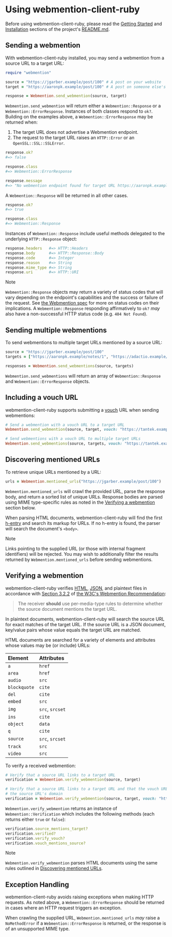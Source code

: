 # Using webmention-client-ruby

Before using webmention-client-ruby, please read the [Getting Started](https://github.com/indieweb/webmention-client-ruby/blob/main/README.md#getting-started) and [Installation](https://github.com/indieweb/webmention-client-ruby/blob/main/README.md#installation) sections of the project's [README.md](https://github.com/indieweb/webmention-client-ruby/blob/main/README.md).

## Sending a webmention

With webmention-client-ruby installed, you may send a webmention from a source URL to a target URL:

```ruby
require "webmention"

source = "https://jgarber.example/post/100" # A post on your website
target = "https://aaronpk.example/post/100" # A post on someone else's website

response = Webmention.send_webmention(source, target)
```

`Webmention.send_webmention` will return either a `Webmention::Response` or a `Webmention::ErrorResponse`. Instances of both classes respond to `ok?`. Building on the examples above,  a `Webmention::ErrorResponse` may be returned when:

1. The target URL does not advertise a Webmention endpoint.
2. The request to the target URL raises an `HTTP::Error` or an `OpenSSL::SSL::SSLError`.

```ruby
response.ok?
#=> false

response.class
#=> Webmention::ErrorResponse

response.message
#=> "No webmention endpoint found for target URL https://aaronpk.example/post/100"
```

A `Webmention::Response` will be returned in all other cases.

```ruby
response.ok?
#=> true

response.class
#=> Webmention::Response
```

Instances of `Webmention::Response` include useful methods delegated to the underlying `HTTP::Response` object:

```ruby
response.headers   #=> HTTP::Headers
response.body      #=> HTTP::Response::Body
response.code      #=> Integer
response.reason    #=> String
response.mime_type #=> String
response.uri       #=> HTTP::URI
```

> [!NOTE]
> `Webmention::Response` objects may return a variety of status codes that will vary depending on the endpoint's capabilities and the success or failure of the request. See [the Webmention spec](https://www.w3.org/TR/webmention/) for more on status codes on their implications. A `Webmention::Response` responding affirmatively to `ok?` _may_ also have a non-successful HTTP status code (e.g. `404 Not Found`).

## Sending multiple webmentions

To send webmentions to multiple target URLs mentioned by a source URL:

```ruby
source = "https://jgarber.example/post/100"
targets = ["https://aaronpk.example/notes/1", "https://adactio.example/notes/1"]

responses = Webmention.send_webmentions(source, targets)
```

`Webmention.send_webmentions` will return an array of `Webmention::Response` and `Webmention::ErrorResponse` objects.

## Including a vouch URL

webmention-client-ruby supports submitting a [vouch](https://indieweb.org/Vouch) URL when sending webmentions:

```ruby
# Send a webmention with a vouch URL to a target URL
Webmention.send_webmention(source, target, vouch: "https://tantek.example/notes/1")

# Send webmentions with a vouch URL to multiple target URLs
Webmention.send_webmentions(source, targets, vouch: "https://tantek.example/notes/1")
```

## Discovering mentioned URLs

To retrieve unique URLs mentioned by a URL:

```ruby
urls = Webmention.mentioned_urls("https://jgarber.example/post/100")
```

`Webmention.mentioned_urls` will crawl the provided URL, parse the response body, and return a sorted list of unique URLs. Response bodies are parsed using MIME type-specific rules as noted in the [Verifying a webmention](#verifying-a-webmention) section below.

When parsing HTML documents, webmention-client-ruby will find the first [h-entry](https://microformats.org/wiki/h-entry) and search its markup for URLs. If no h-entry is found, the parser will search the document's `<body>`.

> [!NOTE]
> Links pointing to the supplied URL (or those with internal fragment identifiers) will be rejected. You may wish to additionally filter the results returned by `Webmention.mentioned_urls` before sending webmentions.

## Verifying a webmention

webmention-client-ruby verifies [HTML](https://www.w3.org/TR/html/), [JSON](https://json.org), and plaintext files in accordance with [Section 3.2.2](https://www.w3.org/TR/webmention/#webmention-verification) of [the W3C's Webmention Recommendation](https://www.w3.org/TR/webmention/):

> The receiver **should** use per-media-type rules to determine whether the source document mentions the target URL.

In plaintext documents, webmention-client-ruby will search the source URL for exact matches of the target URL. If the source URL is a JSON document, key/value pairs whose value equals the target URL are matched.

HTML documents are searched for a variety of elements and attributes whose values may be (or include) URLs:

| Element      | Attributes      |
|:-------------|:----------------|
| `a`          | `href`          |
| `area`       | `href`          |
| `audio`      | `src`           |
| `blockquote` | `cite`          |
| `del`        | `cite`          |
| `embed`      | `src`           |
| `img`        | `src`, `srcset` |
| `ins`        | `cite`          |
| `object`     | `data`          |
| `q`          | `cite`          |
| `source`     | `src`, `srcset` |
| `track`      | `src`           |
| `video`      | `src`           |

To verify a received webmention:

```ruby
# Verify that a source URL links to a target URL
verification = Webmention.verify_webmention(source, target)

# Verify that a source URL links to a target URL and that the vouch URL mentions
# the source URL's domain
verification = Webmention.verify_webmention(source, target, vouch: "https://tantek.example/notes/1")
```

`Webmention.verify_webmention` returns an instance of `Webmention::Verification` which includes the following methods (each returns either `true` or `false`):

```ruby
verification.source_mentions_target?
verification.verified?
verification.verify_vouch?
verification.vouch_mentions_source?
```

> [!NOTE]
> `Webmention.verify_webmention` parses HTML documents using the same rules outlined in [Discovering mentioned URLs](#discovering-mentioned-urls).

## Exception Handling

webmention-client-ruby avoids raising exceptions when making HTTP requests. As noted above, a `Webmention::ErrorResponse` should be returned in cases where an HTTP request triggers an exception.

When crawling the supplied URL, `Webmention.mentioned_urls` _may_ raise a `NoMethodError` if a `Webmention::ErrorResponse` is returned, or the response is of an unsupported MIME type.
